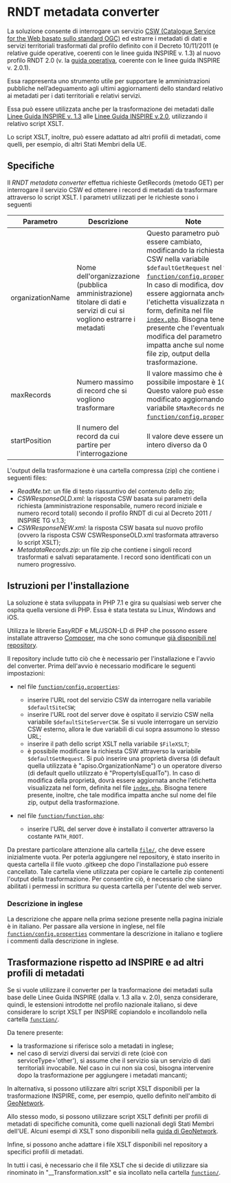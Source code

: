 # RNDT metadata converter

La soluzione consente di interrogare un servizio [CSW (Catalogue Service for the Web basato sullo standard OGC)](https://www.ogc.org/standards/cat) ed estrarre i metadati di dati e servizi territoriali trasformati dal profilo definito con il Decreto 10/11/2011 (e relative guide operative, coerenti con le linee guida INSPIRE v. 1.3) al nuovo profilo RNDT 2.0 (v. la [guida operativa](https://geodati.gov.it/geoportale/images/struttura/documenti/Manuale-RNDT_2-guida-operativa-compilazione-metadati_v3.0.pdf), coerente con le linee guida INSPIRE v. 2.0.1).

Essa rappresenta uno strumento utile per supportare le amministrazioni pubbliche nell’adeguamento agli ultimi aggiornamenti dello standard relativo ai metadati per i dati territoriali e relativi servizi.

Essa può essere utilizzata anche per la trasformazione dei metadati dalle [Linee Guida INSPIRE v. 1.3](https://inspire.ec.europa.eu/documents/inspire-metadata-implementing-rules-technical-guidelines-based-en-iso-19115-and-en-iso-1) alle [Linee Guida INSPIRE v.2.0](https://inspire.ec.europa.eu/id/document/tg/metadata-iso19139), utilizzando il relativo script XSLT. 

Lo script XSLT, inoltre, può essere adattato ad altri profili di metadati, come quelli, per esempio, di altri Stati Membri della UE.

## Specifiche
Il _RNDT metadata converter_ effettua richieste GetRecords (metodo GET) per interrogare il servizio CSW ed ottenere i record di metadati da trasformare attraverso lo script XSLT.
I parametri utilizzati per le richieste sono i seguenti

| **Parametro** | **Descrizione** | **Note**  |
| ------------- |-------------| -----|
| organizationName | Nome dell'organizzazione (pubblica amministrazione) titolare di dati e servizi di cui si vogliono estrarre i metadati | Questo parametro può essere cambiato, modificando la richiesta CSW nella variabile ```$defaultGetRequest``` nel file [```function/config.properties```](function/config.properties). In caso di modifica, dovrà essere aggiornata anche l'etichetta visualizzata nel form, definita nel file [```index.php```](index.php). Bisogna tenere presente che l'eventuale modifica del parametro impatta anche sul nome del file zip, output della trasformazione. |
| maxRecords | Numero massimo di record che si vogliono trasformare | Il valore massimo che è possibile impostare è 100. Questo valore può essere modificato aggiornando la variabile ```$MaxRecords``` nel file [```function/config.properties```](function/config.properties).  |
| startPosition | Il numero del record da cui partire per l'interrogazione | Il valore deve essere un intero diverso da 0 |

L'output della trasformazione è una cartella compressa (zip) che contiene i seguenti files:

- _ReadMe.txt_: un file di testo riassuntivo del contenuto dello zip;
- _CSWResponseOLD.xml_: la risposta CSW basata sui parametri della richiesta (amministrazione responsabile, numero record iniziale e numero record totali) secondo il profilo RNDT di cui al Decreto 2011 / INSPIRE TG v.1.3;
- _CSWResponseNEW.xml_: la risposta CSW basata sul nuovo profilo (ovvero la risposta CSW CSWResponseOLD.xml trasformata attraverso lo script XSLT);
- _MetadataRecords.zip_: un file zip che contiene i singoli record trasformati e salvati separatamente. I record sono identificati con un numero progressivo.

## Istruzioni per l'installazione
La soluzione è stata sviluppata in PHP 7.1 e gira su qualsiasi web server che ospita quella versione di PHP. Essa è stata testata su Linux, Windows and iOS.

Utilizza le librerie EasyRDF e ML/JSON-LD di PHP che possono essere installate attraverso [Composer](https://getcomposer.org/), ma che sono comunque [già disponibili nel repository](lib/composer).

Il repository include tutto ciò che è necessario per l'installazione e l'avvio del converter. Prima dell'avvio è necessario modificare le seguenti impostazioni:

- nel file [```function/config.properties```](function/config.properties):
  - inserire l'URL root del servizio CSW da interrogare nella variabile ```$defaultSiteCSW```;
  - inserire l'URL root del server dove è ospitato il servizio CSW nella variabile ```$defaultSiteServerCSW```. Se si vuole interrogare un servizio CSW esterno, allora le due variabili di cui sopra assumono lo stesso URL;
  - inserire il path dello script XSLT nella variabile ```$FileXSLT```;
  - è possibile modificare la richiesta CSW attraverso la variabile ```$defaultGetRequest```. Si può inserire una proprietà diversa (di default quella utilizzata è "apiso.OrganizationName") o un operatore diverso (di default quello utilizzato è "PropertyIsEqualTo"). In caso di modifica della proprietà, dovrà essere aggiornata anche l'etichetta visualizzata nel form, definita nel file [```index.php```](index.php). Bisogna tenere presente, inoltre, che tale modifica impatta anche sul nome del file zip, output della trasformazione. 
  
- nel file [```function/function.php```](function/function.php):
  - inserire l'URL del server dove è installato il converter attraverso la costante ```PATH_ROOT```.
  
Da prestare particolare attenzione alla cartella [```file/```](file), che deve essere inizialmente vuota.  Per poterla aggiungere nel repository, è stato inserito in questa cartella il file vuoto .gitkeep che dopo l'installazione può essere cancellato. Tale cartella viene utilizzata per copiare le cartelle zip contenenti l'output della trasformazione. Per consentire ciò, è necessario che siano abilitati i permessi in scrittura su questa cartella per l'utente del web server.  

### Descrizione in inglese
La descrizione che appare nella prima sezione presente nella pagina iniziale è in italiano. Per passare alla versione in inglese, nel file [```function/config.properties```](function/config.properties) commentare la descrizione in italiano e togliere i commenti dalla descrizione in inglese.  
  
## Trasformazione rispetto ad INSPIRE e ad altri profili di metadati
Se si vuole utilizzare il converter per la trasformazione dei metadati sulla base delle Linee Guida INSPIRE (dalla v. 1.3 alla v. 2.0), senza considerare, quindi, le estensioni introdotte nel profilo nazionale italiano, si deve considerare lo script XSLT per INSPIRE copiandolo e incollandolo nella cartella [```function/```](function).

Da tenere presente:
- la trasformazione si riferisce solo a metadati in inglese;
- nel caso di servizi diversi dai servizi di rete (cioè con serviceType='other'), si assume che il servizio sia un servizio di dati territoriali invocabile. Nel caso in cui non sia così, bisogna intervenire dopo la trasformazione per aggiungere i metadati mancanti;

  
In alternativa, si possono utilizzare altri script XSLT disponibili per la trasformazione INSPIRE, come, per esempio, quello definito nell'ambito di [GeoNetwork](https://github.com/geonetwork/core-geonetwork/blob/master/schemas/iso19139/src/main/plugin/iso19139/process/inspire-tg13-to-tg20.xsl).  

Allo stesso modo, si possono utilizzare script XSLT definiti per profili di metadati di specifiche comunità, come quelli nazionali degli Stati Membri dell'UE. Alcuni esempi di XSLT sono disponibili nella [guida di GeoNetwork](https://geonetwork-opensource.org/manuals/trunk/en/user-guide/describing-information/inspire-editing.html#migrating-from-technical-guidance-version-1-3-to-version-2-0). 

Infine, si possono anche adattare i file XSLT disponibili nel repository a specifici profili di metadati.

In tutti i casi, è necessario che il file XSLT che si decide di utilizzare sia rinominato in "\_\_Transformation.xslt" e sia incollato nella cartella [```function/```](function).
